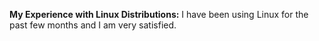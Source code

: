 **My Experience with Linux Distributions:**
I have been using Linux for the past few months and I am very satisfied.